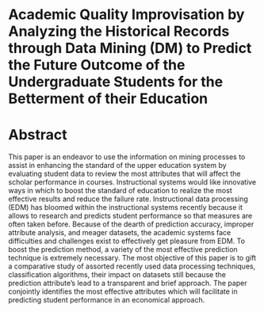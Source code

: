 # Academic Quality Improvisation by Analyzing the Historical Records through Data Mining (DM) to Predict the Future Outcome of the Undergraduate Students for the Betterment of their Education

# Abstract
This paper is an endeavor to use the information on mining processes to assist in enhancing the standard of the upper education system by evaluating student data to review the most attributes that will affect the scholar performance in courses. Instructional systems would like innovative ways in which to boost the standard of education to realize the most effective results and reduce the failure rate. Instructional data processing (EDM) has bloomed within the instructional systems recently because it allows to research and predicts student performance so that measures are often taken before. Because of the dearth of prediction accuracy, improper attribute analysis, and meager datasets, the academic systems face difficulties and challenges exist to effectively get pleasure from EDM. To boost the prediction method, a variety of the most effective prediction technique is extremely necessary. The most objective of this paper is to gift a comparative study of assorted recently used data processing techniques, classification algorithms, their impact on datasets still because the prediction attribute’s lead to a transparent and brief approach. The paper conjointly identifies the most effective attributes which will facilitate in predicting student performance in an economical approach.

